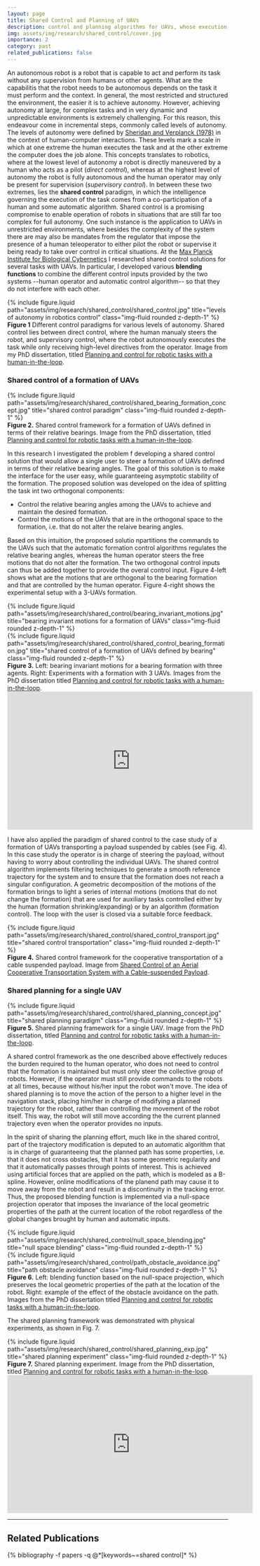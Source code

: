 ```yaml
---
layout: page
title: Shared Control and Planning of UAVs
description: control and planning algorithms for UAVs, whose execution is interfaced with a human operator.
img: assets/img/research/shared_control/cover.jpg
importance: 2
category: past
related_publications: false
---
```


An autonomous robot is a robot that is capable to act and perform its task without any supervision from humans or other agents. What are the capabilitis that the robot needs to be autonomous depends on the task it must perform and the context. In general, the most restricted and structured the environment, the easier it is to achieve autonomy. However, achieving autonomy at large, for complex tasks and in very dynamic and unpredictable environments is extremely challenging. For this reason, this endeavour come in incremental steps, commonly called levels of autonomy. 
The levels of autonomy were defined by [Sheridan and Verplanck (1978)](https://apps.dtic.mil/sti/pdfs/ADA057655.pdf) in the context of human-computer interactions. These levels mark a scale in which at one extreme the human executes the task and at the other extreme the computer does the job alone.
This concepts translates to robotics, where at the lowest level of autonomy a robot is directly maneuvered by a human who acts as a pilot (*direct control*), whereas at the highest level of autonomy the robot is fully autonomous and the human operator may only be present for supervision (*supervisory control*).
In between these two extremes, lies the **shared control** paradigm, in which the intelligence governing the execution of the task comes from a co-participation of a human and some automatic algorithm.
Shared control is a promising compromise to enable operation of robots in situations that are still far too complex for full autonomy. One such instance is the application to UAVs in unrestricted environments, where besides the complexity of the system there are may also be mandates from the regulator that impose the presence of a human teleoperator to either pilot the robot or supervise it being ready to take over control in critical situations.
At the [Max Planck Institute for Biological Cybernetics](https://www.kyb.tuebingen.mpg.de/en) I researched shared control solutions for several tasks with UAVs. In particular, I developed various **blending functions** to combine the different control inputs provided by the two systems --human operator and automatic control algorithm-- so that they do not interfere with each other.

<div class="row">
    <div class="col-sm mt-3 mt-md-0">
        {% include figure.liquid path="assets/img/research/shared_control/shared_control.jpg" title="levels of autonomy in robotics control" class="img-fluid rounded z-depth-1" %}
    </div>
</div>
<div class="caption">
    <b>Figure 1</b> Different control paradigms for various levels of autonomy. Shared control lies between direct control, where the human manualy steers the robot, and supervisory control, where the robot autonomously executes the task while only receiving high-level directives from the operator. Image from my PhD dissertation, titled <a href="http://dx.doi.org/10.18419/opus-4589">Planning and control for robotic tasks with a human-in-the-loop</a>.
</div>


### Shared control of a formation of UAVs
<div class="row">
    <div class="col-sm mt-3 mt-md-0">
        {% include figure.liquid path="assets/img/research/shared_control/shared_bearing_formation_concept.jpg" title="shared control paradigm" class="img-fluid rounded z-depth-1" %}
    </div>
</div>
<div class="caption">
    <b>Figure 2.</b> Shared control framework for a formation of UAVs defined in terms of their relative bearings. Image from the PhD dissertation, titled <a href="http://dx.doi.org/10.18419/opus-4589">Planning and control for robotic tasks with a human-in-the-loop</a>.
</div>

In this research I investigated the problem f developing a shared control solution that would allow a single user to steer a formation of UAVs defined in terms of their relative bearing angles. The goal of this solution is to make the interface for the user easy, while guaranteeing asymptotic stability of the formation. The proposed solution was developed on the idea of splitting the task int two orthogonal components:
* Control the relative bearing angles among the UAVs to achieve and maintain the desired formation. 
* Control the motions of the UAVs that are in the orthogonal space to the formation, i.e. that do not alter the relaive bearing angles.

Based on this intuition, the proposed solutio npartitions the commands to the UAVs such that the automatic formation control algorithms regulates the relative bearing angles, whereas the human operator steers the free motions that do not alter the formation. The two orthogonal control inputs can thus be added together to provide the overal control input.
Figure 4-left shows what are the motions that are orthogonal to the bearing formation and that are controlled by the human operator. Figure 4-right shows the experimental setup with a 3-UAVs formation.


<div class="row justify-content-sm-center">
    <div class="col-sm-7 mt-3 mt-md-0">
        {% include figure.liquid path="assets/img/research/shared_control/bearing_invariant_motions.jpg" title="bearing invariant motions for a formation of UAVs" class="img-fluid rounded z-depth-1" %}
    </div>
    <div class="col-sm-5 mt-3 mt-md-0">
        {% include figure.liquid path="assets/img/research/shared_control/shared_control_bearing_formation.jpg" title="shared control of a formation of UAVs defined by bearing" class="img-fluid rounded z-depth-1" %}
    </div>
</div>
<div class="caption">
    <b>Figure 3.</b> Left: bearing invariant motions for a bearing formation with three agents. Right: Experiments with a formation with 3 UAVs.
    Images from the PhD dissertation titled <a href="http://dx.doi.org/10.18419/opus-4589">Planning and control for robotic tasks with a human-in-the-loop</a>.
</div>

<iframe width="560" height="315" src="https://www.youtube.com/embed/fWnz2Pc464E" title="YouTube video player" frameborder="0" allow="accelerometer; autoplay; clipboard-write; encrypted-media; gyroscope; picture-in-picture" allowfullscreen></iframe>

I have also applied the paradigm of shared control to the case study of a formation of UAVs transporting a payload suspended by cables (see Fig. 4). In this case study the operator is in charge of steering the payload, without having to worry about controlling the individual UAVs. The shared control algorithm implements filtering techniques to generate a smooth reference trajectory for the system and to ensure that the formation does not reach a singular configuration. A geometric decomposition of the motions of the formation brings to light a series of internal motions (motions that do not change the formation) that are used for auxiliary tasks controlled either by the human (formation shrinking/expanding) or by an algorithm (formation control). The loop with the user is closed via a suitable force feedback.

<div class="row">
    <div class="col-sm mt-3 mt-md-0">
        {% include figure.liquid path="assets/img/research/shared_control/shared_control_transport.jpg" title="shared control transportation" class="img-fluid rounded z-depth-1" %}
    </div>
</div>
<div class="caption">
    <b>Figure 4.</b> Shared control framework for the cooperative transportation of a cable suspended payload. Image from <a href="https://link.springer.com/content/pdf/10.1007/s10846-021-01457-4.pdf">Shared Control of an Aerial Cooperative Transportation System with a Cable-suspended Payload</a>.
</div>






### Shared planning for a single UAV
<div class="row">
    <div class="col-sm mt-3 mt-md-0">
        {% include figure.liquid path="assets/img/research/shared_control/shared_planning_concept.jpg" title="shared planning paradigm" class="img-fluid rounded z-depth-1" %}
    </div>
</div>
<div class="caption">
    <b>Figure 5.</b> Shared planning framework for a single UAV. Image from the PhD dissertation, titled <a href="http://dx.doi.org/10.18419/opus-4589">Planning and control for robotic tasks with a human-in-the-loop</a>.
</div>

A shared control framework as the one described above effectively reduces the burden required to the human operator, who does not need to control that the formation is maintained but must only steer the collective group of robots. However, if the operator must still provide commands to the robots at all times, because without his/her input the robot won't move.
The idea of shared planning is to move the action of the person to a higher level in the navigation stack, placing him/her in charge of modifying a planned trajectory for the robot, rather than controlling the movement of the robot itself. This way, the robot will still move according the the current planned trajectory even when the operator provides no inputs.

In the spirit of sharing the planning effort, much like in the shared control, part of the trajectory modification is deputed to an automatic algorithm that is in charge of guaranteeing that the planned path has some properties, i.e. that it does not cross obstacles, that it has some geometric regularity and that it automatically passes through points of interest. This is achieved using artificial forces that are applied on the path, which is modeled as a B-spline. 
However, online modifications of the planend path may cause it to move away from the robot and result in a discontinuity in the tracking error. Thus, the proposed blending function is implemented via a null-space projection operator that imposes the invariance of the local geometric properties of the path at the current location of the robot regardless of the global changes brought by human and automatic inputs.


<div class="row justify-content-sm-center">
    <div class="col-sm-7 mt-3 mt-md-0">
        {% include figure.liquid path="assets/img/research/shared_control/null_space_blending.jpg" title="null space blending" class="img-fluid rounded z-depth-1" %}
    </div>
    <div class="col-sm-5 mt-3 mt-md-0">
        {% include figure.liquid path="assets/img/research/shared_control/path_obstacle_avoidance.jpg" title="path obstacle avoidance" class="img-fluid rounded z-depth-1" %}
    </div>
</div>
<div class="caption">
    <b>Figure 6.</b> Left: blending function based on the null-space projection, which preserves the local geometric properties of the path at the location of the robot. Right: example of the effect of the obstacle avoidance on the path.
    Images from the PhD dissertation titled <a href="http://dx.doi.org/10.18419/opus-4589">Planning and control for robotic tasks with a human-in-the-loop</a>.
</div>


The shared planning framework was demonstrated with physical experiments, as shown in Fig. 7.


<div class="row">
    <div class="col-sm mt-3 mt-md-0">
        {% include figure.liquid path="assets/img/research/shared_control/shared_planning_exp.jpg" title="shared planning experiment" class="img-fluid rounded z-depth-1" %}
    </div>
</div>
<div class="caption">
    <b>Figure 7.</b> Shared planning experiment. Image from the PhD dissertation, titled <a href="http://dx.doi.org/10.18419/opus-4589">Planning and control for robotic tasks with a human-in-the-loop</a>.
</div>

<iframe width="560" height="315" src="https://www.youtube.com/embed/ie5cvMFObbY" title="YouTube video player" frameborder="0" allow="accelerometer; autoplay; clipboard-write; encrypted-media; gyroscope; picture-in-picture" allowfullscreen></iframe>




---
<h2>Related Publications</h2>
<div class="publications">
  {% bibliography -f papers -q @*[keywords~=shared control]* %}
</div>